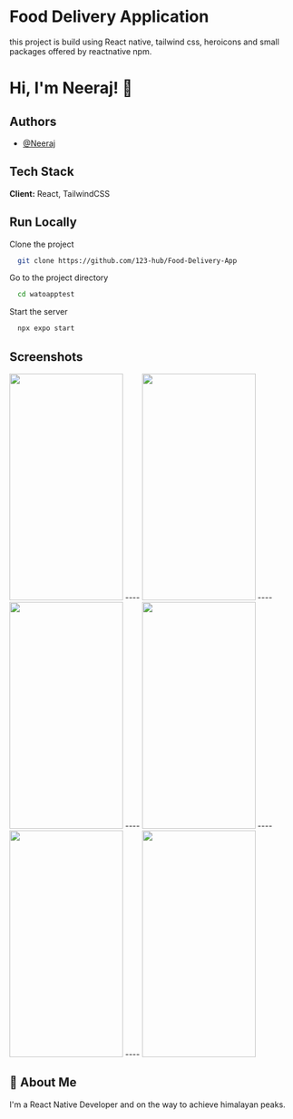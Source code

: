 
# Food Delivery Application

this project is build using React native, tailwind css, heroicons and small packages offered by reactnative npm.


# Hi, I'm Neeraj! 👋


## Authors

- [@Neeraj](https://github.com/123-hub)


## Tech Stack

**Client:** React, TailwindCSS



## Run Locally

Clone the project

```bash
  git clone https://github.com/123-hub/Food-Delivery-App
```

Go to the project directory

```bash
  cd watoapptest
```

Start the server

```bash
  npx expo start
```


## Screenshots

<img src="https://github.com/123-hub/Food-Delivery-App/assets/55103003/9c2f02f9-7c48-461c-80b3-db803afd2fc2" height=400px width=200px/>
----
<img src="https://github.com/123-hub/Food-Delivery-App/assets/55103003/2b474a45-5070-4dca-b25b-0dc4c300b3fc" height=400px width=200px/>
----
<img src="https://github.com/123-hub/Food-Delivery-App/assets/55103003/63a2b13b-3089-472c-bfb0-0a39eacc5ca7" height=400px width=200px/>
----
<img src="https://github.com/123-hub/Food-Delivery-App/assets/55103003/705409cd-b74c-41e5-bae5-db89f5ceb933" height=400px width=200px/>
----
<img src="https://github.com/123-hub/Food-Delivery-App/assets/55103003/938c0971-a2c2-4de4-89d1-c7dceb978d5d" height=400px width=200px/>
----
<img src="https://github.com/123-hub/Food-Delivery-App/assets/55103003/91865b12-223b-4c1f-a116-cd3d56f3686b" height=400px width=200px/>

## 🚀 About Me
I'm a React Native Developer and on the way to achieve himalayan peaks.

